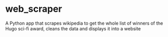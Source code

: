 # web_scraper
A Python app that scrapes wikipedia to get the whole list of winners of the Hugo sci-fi award, cleans the data and displays it into a website
